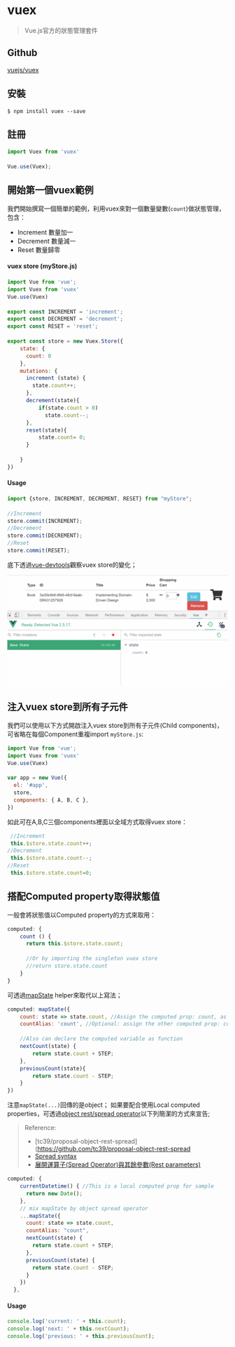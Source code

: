 # vuex

> Vue.js官方的狀態管理套件

## Github

[vuejs/vuex](https://github.com/vuejs/vuex)


## 安裝

```
$ npm install vuex --save
```

## 註冊

```javascript
import Vuex from 'vuex'

Vue.use(Vuex);
```

## 開始第一個vuex範例

我們開始撰寫一個簡單的範例，利用vuex來對一個數量變數(`count`)做狀態管理，包含：
* Increment 數量加一 
* Decrement 數量減一
* Reset 數量歸零


#### vuex store (myStore.js)

```javascript
import Vue from 'vue';
import Vuex from 'vuex'
Vue.use(Vuex)

export const INCREMENT = 'increment';
export const DECREMENT = 'decrement';
export const RESET = 'reset';

export const store = new Vuex.Store({
    state: {
      count: 0
    },
    mutations: {
      increment (state) {
        state.count++;
      },
      decrement(state){
          if(state.count > 0)
            state.count--;
      },
      reset(state){
          state.count= 0;
      }

    }
})
```

#### Usage 

```javascript
import {store, INCREMENT, DECREMENT, RESET} from "myStore";

//Increment
store.commit(INCREMENT);
//Decrement
store.commit(DECREMENT);
//Reset
store.commit(RESET);
```

底下透過[vue-devtools](https://github.com/vuejs/vue-devtools)觀察vuex store的變化；


![](assets/demo1.gif)


## 注入vuex store到所有子元件


我們可以使用以下方式開啟注入vuex store到所有子元件(Child components)，可省略在每個Component重複import `myStore.js`:

```javascript
import Vue from 'vue';
import Vuex from 'vuex'
Vue.use(Vuex)

var app = new Vue({
  el: '#app',
  store,
  components: { A, B, C },
})
```

如此可在A,B,C三個components裡面以全域方式取得vuex store：

```javascript
 //Increment
 this.$store.state.count++;
//Decrement
 this.$store.state.count--;
//Reset
 this.$store.state.count=0;
```


## 搭配Computed property取得狀態值

一般會將狀態值以Computed property的方式來取用：

```javascript
computed: {
    count () {
      return this.$store.state.count;
      
      //Or by importing the singleton vuex store
      //return store.state.count
    }
}
```

可透過[mapState](https://vuex.vuejs.org/guide/state.html#the-mapstate-helper) helper來取代以上寫法；

```javascript
computed: mapState({
    count: state => state.count, //Assign the computed prop: count, as state.count
    countAlias: 'count', //Optional: assign the other computed prop: countAlias, which is as same as "count"
    
    //Also can declare the computed variable as function
    nextCount(state) { 
        return state.count + STEP;
    },
    previousCount(state){
        return state.count - STEP;
    }
})
```

注意`mapState(...)`回傳的是object； 如果要配合使用Local computed properties，可透過[object rest/spread operator](https://tc39.github.io/proposal-object-rest-spread/)以下列簡潔的方式來宣告;

> Reference:
> - [tc39/proposal-object-rest-spread](https://github.com/tc39/proposal-object-rest-spread
> - [Spread syntax](https://developer.mozilla.org/en-US/docs/Web/JavaScript/Reference/Operators/Spread_syntax)
> - [展開運算子(Spread Operator)與其餘參數(Rest parameters)](http://eddychang.me/blog/16-javascript/45-spread-operator-rest-parameters.html)


```javascript
computed: {
    currentDatetime() { //This is a local computed prop for sample
      return new Date();
    },
    // mix mapState by object spread operator
    ...mapState({
      count: state => state.count,
      countAlias: "count",
      nextCount(state) {
        return state.count + STEP;
      },
      previousCount(state) {
        return state.count - STEP;
      }
    })
  },
```


#### Usage 

```javascript
console.log('current: ' + this.count);
console.log('next: ' + this.nextCount);
console.log('previous: ' + this.previousCount);
```
